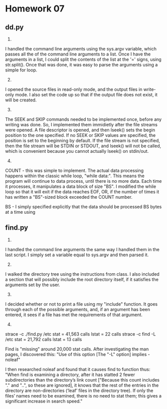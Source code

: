 Homework 07
===========

dd.py
-----
1. 
I handled the command line arguments using the sys.argv variable, which passes all the of the command
line arguments to a list. Once I have the arguments in a list, I could split the contents of the 
list at the '=' signs, using str.split(). Once that was done, it was easy to parse the arguments using
a simple for loop.

2. 
I opened the source files in read-only mode, and the output files in write-only mode. I also set the code
up so that if the output file does not exist, it will be created.

3. 
The SEEK and SKIP commands needed to be implemented once, before any writing was done. So, I implemented them
immidietly after the file streams were opened. A file descriptor is opened, and then lseek() sets the begin position
to the one specified. If no SEEK or SKIP values are specified, the position is set to the beginning by default. If the file stream is not specified, then the file stream will be STDIN or STDOUT, and lseek() will not be called, which is convenient because you cannot actually lseek() on stdin/out.

4. 
COUNT - this was simple to implement. The actual data processing happens within the classic while loop, "while data:".
This means the program will continue to data process, until there is no more data. Each time it processes, it manipulates a data block of size "BS". I modified the while loop so that it will exit if the data reaches EOF, OR, if the number of times it has written a "BS"-sized block exceeded the COUNT number.

BS - I simply specified explicitly that the data should be processed BS bytes at a time using 


find.py
-------
1. 
I handled the command line arguments the same way I handled them in the last script. I simply set a variable equal to sys.argv and then parsed it.

2. 
I walked the directory tree using the instructions from class. I also included a section that will possibly include the root directory itself, if it satisfies the arguments set by the user.

3. 
I decided whether or not to print a file using my "include" function. It goes through each of the possible arguments, and, if an argument has been entered, it sees if a file has met the requirements of that argument.

4. 
strace -c ./find.py /etc
	stat = 41,563 calls
	lstat = 22 calls
strace -c find -L /etc
	stat = 21,792 calls
	lstat = 13 calls

Find is "missing" around 20,000 stat calls. After investigating the man pages, I discovered this:
"Use of this option [The "-L" option] implies -noleaf"

I then researched noleaf and found that it causes find to function thus:
"When find is examining a directory, after it has statted 2 fewer subdirectories than the directory’s link
count ["Because this count includes "." and "..", so these are ignored], it knows that the rest of the entries in the directory are non-directories (‘leaf’ files in the directory tree). If  only the files’ names need to be examined, there is no need to stat them;  this  gives a significant  increase  in search speed."

